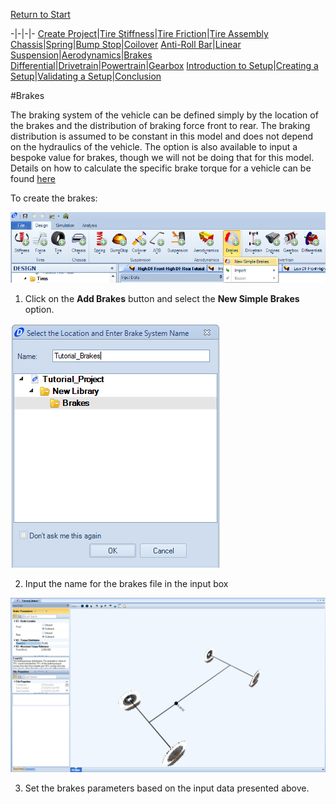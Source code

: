 [Return to Start](1_Tutorial_1.md)

-|-|-|-
[Create Project](2_Create_Project.md)|[Tire Stiffness](3_Tire_Stiffness.md)|[Tire Friction](4_Tire_Friction.md)|[Tire Assembly](5_TireAssy.md)
[Chassis](6_Chassis.md)|[Spring](7_Spring.md)|[Bump Stop](8_BumpStop.md)|[Coilover](9_Coilover.md)
[Anti-Roll Bar](10_ARB.md)|[Linear Suspension](11_LinearSus.md)|[Aerodynamics](12_Aero.md)|[Brakes](13_Brakes.md)
[Differential](14_Diff.md)|[Drivetrain](15_DT.md)|[Powertrain](16_Powertrain.md)|[Gearbox](17_Gearbox.md)
[Introduction to Setup](18_Setupintro.md)|[Creating a Setup](19_Setup.md)|[Validating a Setup](20_ValidateSetup.md)|[Conclusion](21_Conclusion.md)

#Brakes

The braking system of the vehicle can be defined simply by the location of the brakes and the distribution of braking force front to rear.  The braking distribution is assumed to be constant in this model and does not depend on the hydraulics of the vehicle.  The option is also available to input a bespoke value for brakes, though we will not be doing that for this model.  Details on how to calculate the specific brake torque for a vehicle can be found [here](https://optimumdynamicshelp.readthedocs.io/en/latest/#2_Detailed_Guide/B_Understanding_Vehicle_Design/#simple-brakes)

To create the brakes:

![New Brakes](../img/new_brakes.png)

1) Click on the __Add Brakes__ button and select the __New Simple Brakes__ option.

![Brake Name](../img/brake_name.png)

2) Input the name for the brakes file in the input box

![Brake Param](../img/brakes_param.png)

3) Set the brakes parameters based on the input data presented above.

